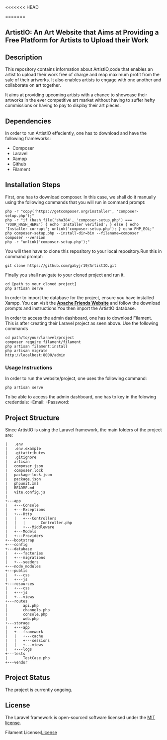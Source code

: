 <<<<<<< HEAD
<!--<p align="center"><a href="https://laravel.com" target="_blank"><img src="https://raw.githubusercontent.com/laravel/art/master/logo-lockup/5%20SVG/2%20CMYK/1%20Full%20Color/laravel-logolockup-cmyk-red.svg" width="400" alt="Laravel Logo"></a></p>-->
=======
<!--<p align="center"><a href="https://laravel.com" target="_blank"><img src="https://raw.githubusercontent.com/laravel/art/master/logo-lockup/5%20SVG/2%20CMYK/1%20Full%20Color/laravel-logolockup-cmyk-red.svg" width="400" alt="Laravel Logo"></a></p>
>>>>>>> 8ffa5c65b84adccc8dcba9bd6235f7596413c975

<!--<p align="center">
<a href="https://github.com/laravel/framework/actions"><img src="https://github.com/laravel/framework/workflows/tests/badge.svg" alt="Build Status"></a>
<a href="https://packagist.org/packages/laravel/framework"><img src="https://img.shields.io/packagist/dt/laravel/framework" alt="Total Downloads"></a>
<a href="https://packagist.org/packages/laravel/framework"><img src="https://img.shields.io/packagist/v/laravel/framework" alt="Latest Stable Version"></a>
<a href="https://packagist.org/packages/laravel/framework"><img src="https://img.shields.io/packagist/l/laravel/framework" alt="License"></a>
</p>-->

## ArtistIO: An Art Website that Aims at Providing a Free Platform for Artists to Upload their Work

<!--The work is licensed under Laravel.-->

## Description

This repository contains information about ArtistIO,code that enables an artist to upload their work free of charge and reap maximum profit from the sale of their artworks. It also enables artists to engage with one another and collaborate on art together.

It aims at providing upcoming artists with a chance to showcase their artworks in the ever competitive art market without having to suffer hefty commissions or having to pay to display their art pieces.

<!--- [Simple, fast routing engine](https://laravel.com/docs/routing).
- [Powerful dependency injection container](https://laravel.com/docs/container).
- Multiple back-ends for [session](https://laravel.com/docs/session) and [cache](https://laravel.com/docs/cache) storage.
- Expressive, intuitive [database ORM](https://laravel.com/docs/eloquent).
- Database agnostic [schema migrations](https://laravel.com/docs/migrations).
- [Robust background job processing](https://laravel.com/docs/queues).
- [Real-time event broadcasting](https://laravel.com/docs/broadcasting).

Laravel is accessible, powerful, and provides tools required for large, robust applications.-->

## Dependencies

In order to run ArtistIO effeciently, one has to download and have the following frameworks:

- Composer
- Laravel
- Xampp
- Github
- Filament

<!--Laravel has the most extensive and thorough [documentation](https://laravel.com/docs) and video tutorial library of all modern web application frameworks, making it a breeze to get started with the framework.

You may also try the [Laravel Bootcamp](https://bootcamp.laravel.com), where you will be guided through building a modern Laravel application from scratch.

If you don't feel like reading, [Laracasts](https://laracasts.com) can help. Laracasts contains thousands of video tutorials on a range of topics including Laravel, modern PHP, unit testing, and JavaScript. Boost your skills by digging into our comprehensive video library.-->

## Installation Steps

First, one has to download composer. In this case, we shall do it manually using the following commands that you will run in command prompt:
```
php -r "copy('https://getcomposer.org/installer', 'composer-setup.php');"
php -r "if (hash_file('sha384', 'composer-setup.php') === 'YOUR_HASH_HERE') { echo 'Installer verified'; } else { echo 'Installer corrupt'; unlink('composer-setup.php'); } echo PHP_EOL;"
php composer-setup.php --install-dir=bin --filename=composer
composer --version
php -r "unlink('composer-setup.php');"
```
You will then have to clone this repository to your local repository.Run this in command prompt:
```
git clone https://github.com/gabyjr19/ArtistIO.git
```
Finally you shall navigate to your cloned project and run it.
```
cd [path to your cloned project]
php artisan serve
```
In order to import the database for the project, ensure you have installed Xampp. You can visit the **[Apache Friends Website](https://www.apachefriends.org/download.html)** and follow the download prompts and instructions.You then import the ArtistIO database.

In order to access the admin dashboard, one has to download Filament. This is after creating their Laravel project as seen above. Use the following commands
```
cd path/to/your/laravel/project
composer require filament/filament
php artisan filament:install
php artisan migrate
http://localhost:8000/admin
```

<!--We would like to extend our thanks to the following sponsors for funding Laravel development. If you are interested in becoming a sponsor, please visit the [Laravel Partners program](https://partners.laravel.com).-->

### Usage Instructions

In order to run the website/project, one uses the following command:
```
php artisan serve
```
To be able to access the admin dashboard, one has to key in the folowing credentials:
-Email:
-Password:

<!--- **[Vehikl](https://vehikl.com/)**
- **[Tighten Co.](https://tighten.co)**
- **[WebReinvent](https://webreinvent.com/)**
- **[Kirschbaum Development Group](https://kirschbaumdevelopment.com)**
- **[64 Robots](https://64robots.com)**
- **[Curotec](https://www.curotec.com/services/technologies/laravel/)**
- **[Cyber-Duck](https://cyber-duck.co.uk)**
- **[DevSquad](https://devsquad.com/hire-laravel-developers)**
- **[Jump24](https://jump24.co.uk)**
- **[Redberry](https://redberry.international/laravel/)**
- **[Active Logic](https://activelogic.com)**
- **[byte5](https://byte5.de)**
- **[OP.GG](https://op.gg)**-->

## Project Structure

Since ArtistIO is using the Laravel framework, the main folders of the project are:
```
|   .env
|   .env.example
|   .gitattributes
|   .gitignore
|   artisan
|   composer.json
|   composer.lock
|   package-lock.json
|   package.json
|   phpunit.xml
|   README.md
|   vite.config.js
|   
+---app
|   +---Console
|   +---Exceptions
|   +---Http
|   |   +---Controllers
|   |   |       Controller.php
|   |   +---Middleware
|   +---Models
|   +---Providers
+---bootstrap
+---config
+---database
|   +---factories
|   +---migrations
|   +---seeders
+---node_modules
+---public
|   +---css
|   +---js
+---resources
|   +---css
|   +---js
|   +---views
+---routes
|       api.php
|       channels.php
|       console.php
|       web.php
+---storage
|   +---app
|   +---framework
|   |   +---cache
|   |   +---sessions
|   |   +---views
|   +---logs
+---tests
|       TestCase.php
+---vendor
```



<!--Since ArtistIO is using the Laravel framework, the main folders of the project are:

- Views/Layouts
- Public/Resources

The main files in the project are:

- account.blade.php
- artworks.blade.php-->

<!--Thank you for considering contributing to the Laravel framework! The contribution guide can be found in the [Laravel documentation](https://laravel.com/docs/contributions).-->

## Project Status

The project is currently ongoing.

<!--In order to ensure that the Laravel community is welcoming to all, please review and abide by the [Code of Conduct](https://laravel.com/docs/contributions#code-of-conduct).-->

<!--## Security Vulnerabilities

If you discover a security vulnerability within Laravel, please send an e-mail to Taylor Otwell via [taylor@laravel.com](mailto:taylor@laravel.com). All security vulnerabilities will be promptly addressed.-->

## License

The Laravel framework is open-sourced software licensed under the [MIT license](https://opensource.org/licenses/MIT).

Filament License:[License](https://github.com/filamentphp/filament/blob/1.x/LICENSE.md)


